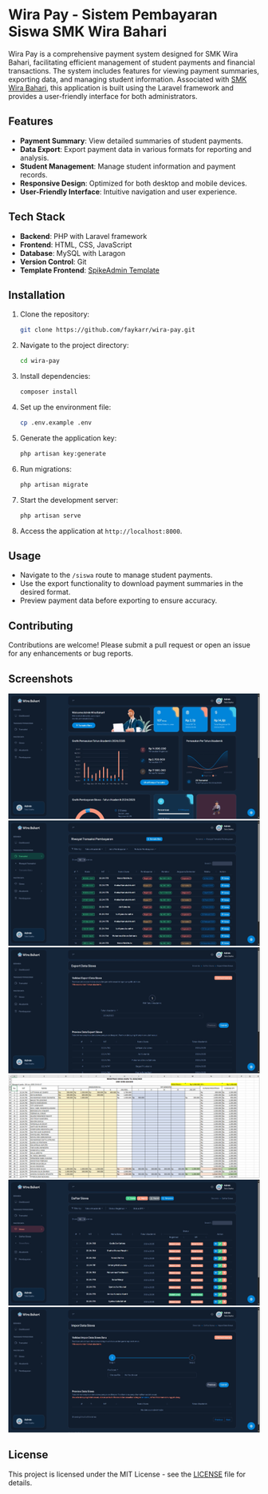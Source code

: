 # Wira Pay - Sistem Pembayaran Siswa SMK Wira Bahari

Wira Pay is a comprehensive payment system designed for SMK Wira Bahari, facilitating efficient management of student payments and financial transactions. The system includes features for viewing payment summaries, exporting data, and managing student information. Associated with [SMK Wira Bahari](https://www.smkwirabahari.sch.id), this application is built using the Laravel framework and provides a user-friendly interface for both administrators.

## Features

- **Payment Summary**: View detailed summaries of student payments.
- **Data Export**: Export payment data in various formats for reporting and analysis.
- **Student Management**: Manage student information and payment records.
- **Responsive Design**: Optimized for both desktop and mobile devices.
- **User-Friendly Interface**: Intuitive navigation and user experience.

## Tech Stack

- **Backend**: PHP with Laravel framework
- **Frontend**: HTML, CSS, JavaScript
- **Database**: MySQL with Laragon
- **Version Control**: Git
- **Template Frontend**: [SpikeAdmin Template](https://www.wrappixel.com/templates/spike-bootstrap-admin-dashboard/?srsltid=AfmBOopUbBMcjr_dQQ8qdOk9_9ItjTqlRUgxkVU-qwFm3ln6kwJ84BOi)

## Installation

1. Clone the repository:

   ```bash
   git clone https://github.com/faykarr/wira-pay.git
   ```

2. Navigate to the project directory:

   ```bash
   cd wira-pay
   ```

3. Install dependencies:

   ```bash
   composer install
   ```

4. Set up the environment file:

   ```bash
   cp .env.example .env
   ```

5. Generate the application key:

   ```bash
   php artisan key:generate
   ```

6. Run migrations:

   ```bash
   php artisan migrate
   ```

7. Start the development server:

   ```bash
   php artisan serve
   ```

8. Access the application at `http://localhost:8000`.

## Usage

- Navigate to the `/siswa` route to manage student payments.
- Use the export functionality to download payment summaries in the desired format.
- Preview payment data before exporting to ensure accuracy.

## Contributing

Contributions are welcome! Please submit a pull request or open an issue for any enhancements or bug reports.

## Screenshots

![Dashboard](./public/assets/docs/imgs/dashboard.png)
![Payment Summary](./public/assets/docs/imgs/payment-history.png)
![Data Export](./public/assets/docs/imgs/export-payments.png)
![Export List](./public/assets/docs/imgs/export-excel.png)
![Student Management](./public/assets/docs/imgs/students-list.png)
![Student Import](./public/assets/docs/imgs/import-students.png)

## License

This project is licensed under the MIT License - see the [LICENSE](LICENSE) file for details.

